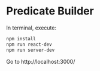 # Predicate Builder

In terminal, execute:
```sh
npm install
npm run react-dev
npm run server-dev
```
Go to http://localhost:3000/
